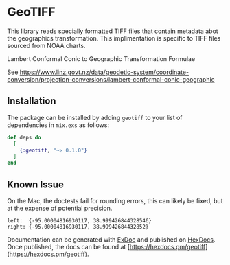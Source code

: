 # GeoTIFF

This library reads specially formatted TIFF files that contain metadata abot the geographics transformation.
This implimentation is specific to TIFF files sourced from NOAA charts.

Lambert Conformal Conic to Geographic Transformation Formulae

See https://www.linz.govt.nz/data/geodetic-system/coordinate-conversion/projection-conversions/lambert-conformal-conic-geographic
 

## Installation

The package can be installed by adding `geotiff` to your list of dependencies in `mix.exs` as follows:

```elixir
def deps do
  [
    {:geotiff, "~> 0.1.0"}
  ]
end
```
## Known Issue

On the Mac, the doctests fail for rounding errors, this can likely be fixed, but at the expense of potential precision.

```
left:  {-95.00004816930117, 38.999426844328546}
right: {-95.00004816930117, 38.99942684432852}
```

Documentation can be generated with [ExDoc](https://github.com/elixir-lang/ex_doc)
and published on [HexDocs](https://hexdocs.pm). Once published, the docs can
be found at [https://hexdocs.pm/geotiff](https://hexdocs.pm/geotiff).

